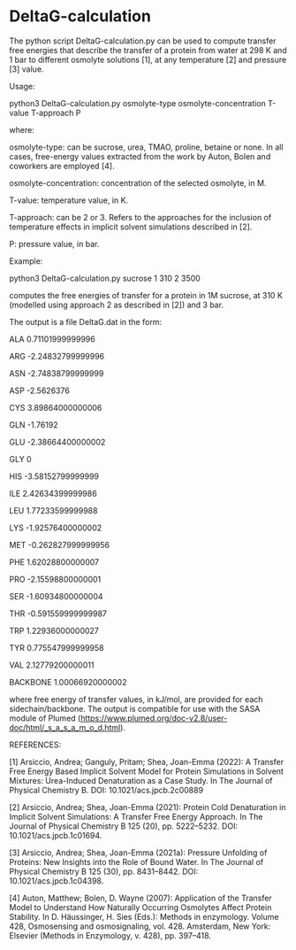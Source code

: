 # DeltaG-calculation

The python script DeltaG-calculation.py can be used to compute transfer free energies that describe the transfer of a protein from water at 298 K and 1 bar to different osmolyte solutions [1], at any temperature [2] and pressure [3] value.

Usage:

python3 DeltaG-calculation.py osmolyte-type osmolyte-concentration T-value T-approach P

where:

osmolyte-type: can be sucrose, urea, TMAO, proline, betaine or none. In all cases, free-energy values extracted from the work by Auton, Bolen and coworkers are employed [4].

osmolyte-concentration: concentration of the selected osmolyte, in M.

T-value: temperature value, in K.

T-approach: can be 2 or 3. Refers to the approaches for the inclusion of temperature effects in implicit solvent simulations described in [2].

P: pressure value, in bar. 

Example:

python3 DeltaG-calculation.py sucrose 1 310 2 3500 

computes the free energies of transfer for a protein in 1M sucrose, at 310 K (modelled using approach 2 as described in [2]) and 3 bar.

The output is a file DeltaG.dat in the form:


ALA     0.71101999999996

ARG     -2.24832799999996

ASN     -2.74838799999999

ASP     -2.5626376

CYS     3.89864000000006

GLN     -1.76192

GLU     -2.38664400000002

GLY     0

HIS     -3.58152799999999

ILE     2.42634399999986

LEU     1.77233599999988

LYS     -1.92576400000002

MET     -0.262827999999956

PHE     1.62028800000007

PRO     -2.15598800000001

SER     -1.60934800000004

THR     -0.591559999999987

TRP     1.22936000000027

TYR     0.775547999999958

VAL     2.12779200000011


BACKBONE        1.00066920000002


where free energy of transfer values, in kJ/mol, are provided for each sidechain/backbone. The output is compatible for use with the SASA module of Plumed (https://www.plumed.org/doc-v2.8/user-doc/html/_s_a_s_a_m_o_d.html).

REFERENCES:

[1] Arsiccio, Andrea; Ganguly, Pritam; Shea, Joan-Emma (2022): A Transfer Free Energy Based Implicit Solvent Model for Protein Simulations in Solvent Mixtures: Urea-Induced Denaturation as a Case Study. In The Journal of Physical Chemistry B. DOI: 10.1021/acs.jpcb.2c00889

[2] Arsiccio, Andrea; Shea, Joan-Emma (2021): Protein Cold Denaturation in Implicit Solvent Simulations: A Transfer Free Energy Approach. In The Journal of Physical Chemistry B 125 (20), pp. 5222–5232. DOI: 10.1021/acs.jpcb.1c01694.

[3] Arsiccio, Andrea; Shea, Joan-Emma (2021a): Pressure Unfolding of Proteins: New Insights into the Role of Bound Water. In The Journal of Physical Chemistry B 125 (30), pp. 8431–8442. DOI: 10.1021/acs.jpcb.1c04398.

[4] Auton, Matthew; Bolen, D. Wayne (2007): Application of the Transfer Model to Understand How Naturally Occurring Osmolytes Affect Protein Stability. In D. Häussinger, H. Sies (Eds.): Methods in enzymology. Volume 428, Osmosensing and osmosignaling, vol. 428. Amsterdam, New York: Elsevier (Methods in Enzymology, v. 428), pp. 397–418.
